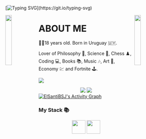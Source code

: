 [![Typing SVG](https://readme-typing-svg.herokuapp.com?duration=3000&color=F7315E&center=true&lines=Welcome+to+ElSantiBSJ's+profile!)](https://git.io/typing-svg)

<img align='left' src='https://user-images.githubusercontent.com/93671645/174114834-bfaa91a6-c632-43b0-b77c-8c5c4cee565a.gif' width='20%'>  
<img align='right' src='https://user-images.githubusercontent.com/93671645/174115008-9dd2595e-d9f5-4f8b-83b9-c7c57060dc3e.gif' width='20%'>  

# ABOUT ME
🙋‍♂️18 years old.
Born in Uruguay 🇺🇾.

Lover of Philosophy 🧠, Science 🔭, Chess ♟️, Coding 💻, Books 📚, Music 🎶, Art 🎨, Economy 💹 and Fortnite 🕹️.

![](https://komarev.com/ghpvc/?username=elsantibsj&color=green)

<div align="center">
<img src="https://github-readme-stats.vercel.app/api/top-langs/?username=elsantibsj&theme=tokyonight&layout=compact"/>
<img src="https://github-readme-stats.vercel.app/api?username=elsantibsj&theme=tokyonight&count_private=true&show_icons=true&hide_title=true&hide=stars" />
</div>
    
<div>
    <a href="#"><img alt="ElSantiBSJ's Activity Graph" src="https://activity-graph.herokuapp.com/graph?username=elsantibsj&custom_title=Santiago%20Romero%27s%20Contribution%20Graph&bg_color=0D1117&color=5ce1e6&line=FFFFFF&point=5ce1e6&hide_border=true" /></a>
<div> 

### My Stack 📚
    
<div align="center">
  <img src='https://cdn.worldvectorlogo.com/logos/html-1.svg' height='42px'/>
  <img src='https://upload.wikimedia.org/wikipedia/commons/thumb/6/62/CSS3_logo.svg/800px-CSS3_logo.svg.png' height='42px'/>
    
</div>
    
 
